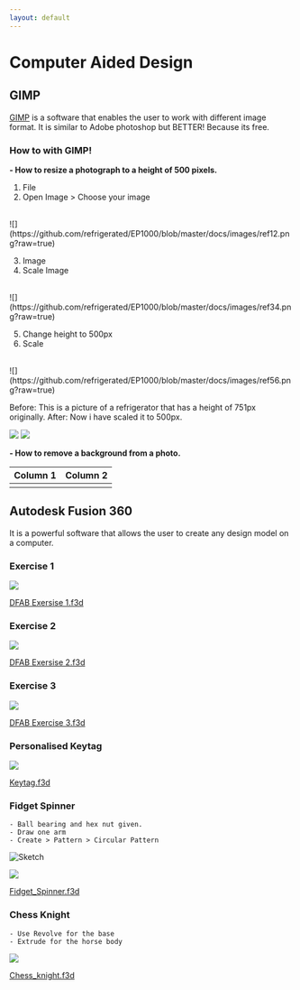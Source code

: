 ```yaml
---
layout: default
---
```


# Computer Aided Design  

## GIMP
[GIMP](https://www.gimp.org/) is a software that enables the user to work with different image format. It is similar to Adobe photoshop but BETTER! Because its free.

### How to with GIMP!

**- How to resize a photograph to a height of 500 pixels.**

1. File
2. Open Image > Choose your image 
<br/>
	![](https://github.com/refrigerated/EP1000/blob/master/docs/images/ref12.png?raw=true)

3. Image 
4. Scale Image
<br/> 
	![](https://github.com/refrigerated/EP1000/blob/master/docs/images/ref34.png?raw=true)

5. Change height to 500px
6. Scale 
<br/>
	![](https://github.com/refrigerated/EP1000/blob/master/docs/images/ref56.png?raw=true) <br/>

Before: This is a picture of a refrigerator that has a height of 751px originally. 
After: Now i have scaled it to 500px.

![](https://github.com/refrigerated/EP1000/blob/master/docs/images/a%20nice%20refrigerator.png?raw=true)
![](https://github.com/refrigerated/EP1000/blob/master/docs/images/500pxregrigerator.png?raw=true)

**- How to remove a background from a photo.**

|Column 1 | Column 2 |
|:------- | :--------|
|![]()

## Autodesk Fusion 360
It is a powerful software that allows the user to create any design model on a computer.

### Exercise 1
![](https://raw.githubusercontent.com/refrigerated/EP1000/master/docs/images/Ex1.png)  

[DFAB Exersise 1.f3d](https://github.com/refrigerated/EP1000/blob/master/DFAB%20Exercise%201%20v1.f3d?raw=true)

### Exercise 2
![](https://raw.githubusercontent.com/refrigerated/EP1000/master/docs/images/Ex2.png)  

[DFAB Exersise 2.f3d](https://github.com/refrigerated/EP1000/blob/master/DFAB%20Exercise%202%20v2.f3d?raw=true)

### Exercise 3  
![](https://raw.githubusercontent.com/refrigerated/EP1000/master/docs/images/Ex3.png)

[DFAB Exercise 3.f3d](https://github.com/refrigerated/EP1000/blob/master/DFAB%20Exersize%203%20v2.f3d?raw=true)


### Personalised Keytag
![](https://raw.githubusercontent.com/refrigerated/EP1000/master/docs/images/keytag.png)  

[Keytag.f3d](https://github.com/refrigerated/EP1000/blob/master/Name_Tag_Project_v5.f3d?raw=true)


### Fidget Spinner
	- Ball bearing and hex nut given.
	- Draw one arm
	- Create > Pattern > Circular Pattern  

![Sketch](https://raw.githubusercontent.com/refrigerated/EP1000/master/docs/images/sketch.jpg)  

![](https://raw.githubusercontent.com/refrigerated/EP1000/master/docs/images/Fidget%20Spinner.png)  

[Fidget_Spinner.f3d](https://github.com/refrigerated/EP1000/blob/master/Fidget_Spinner.f3d?raw=true) 

### Chess Knight
	- Use Revolve for the base
	- Extrude for the horse body 

![](https://raw.githubusercontent.com/refrigerated/EP1000/master/docs/images/knight.png)  

[Chess_knight.f3d](https://github.com/refrigerated/EP1000/blob/master/KnightChess%20v1.f3d?raw=true)




